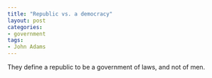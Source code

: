 ```yaml
---
title: "Republic vs. a democracy"
layout: post
categories:
- government
tags:
- John Adams
---
```


They define a republic to be a government of laws, and not of men.